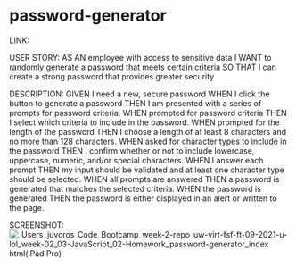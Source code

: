 # password-generator

LINK:

USER STORY:
AS AN employee with access to sensitive data
I WANT to randomly generate a password that meets certain criteria
SO THAT I can create a strong password that provides greater security

DESCRIPTION:
GIVEN I need a new, secure password
WHEN I click the button to generate a password
THEN I am presented with a series of prompts for password criteria.
WHEN prompted for password criteria
THEN I select which criteria to include in the password.
WHEN prompted for the length of the password
THEN I choose a length of at least 8 characters and no more than 128 characters.
WHEN asked for character types to include in the password
THEN I confirm whether or not to include lowercase, uppercase, numeric, and/or special characters.
WHEN I answer each prompt
THEN my input should be validated and at least one character type should be selected.
WHEN all prompts are answered
THEN a password is generated that matches the selected criteria.
WHEN the password is generated
THEN the password is either displayed in an alert or written to the page.


SCREENSHOT:
![_Users_juvoros_Code_Bootcamp_week-2-repo_uw-virt-fsf-ft-09-2021-u-lol_week-02_03-JavaScript_02-Homework_password-generator_index html(iPad Pro)](https://user-images.githubusercontent.com/78007904/134589359-7fd33696-d759-46ee-b6e6-e5439c6725d1.png)
